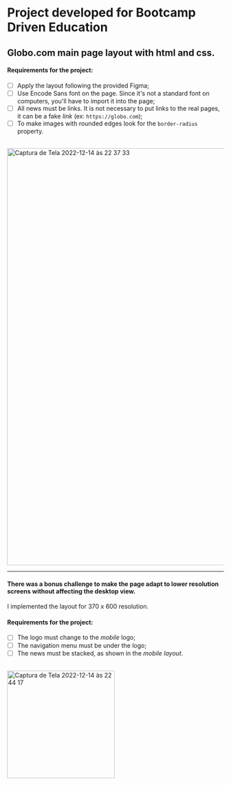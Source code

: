 # Project developed for Bootcamp Driven Education

## Globo.com main page layout with html and css.

#### Requirements for the project:

- [ ] Apply the layout following the provided Figma;
- [ ] Use Encode Sans font on the page. Since it's not a standard font on computers, you'll have to import it into the page;
- [ ] All news must be links. It is not necessary to put links to the real pages, it can be a fake *link* (ex: `https://globo.com`);
- [ ] To make images with rounded edges look for the `border-radius` property.

<br>
<img width="969" alt="Captura de Tela 2022-12-14 às 22 37 33" src="https://user-images.githubusercontent.com/95102911/207753024-8b756ae5-bd41-4800-9dcd-160a7d9fee15.png">

<br>

____

#### There was a bonus challenge to make the page adapt to lower resolution screens without affecting the desktop view.
I implemented the layout for 370 x 600 resolution.

#### Requirements for the project:

- [ ] The logo must change to the *mobile* logo;
- [ ] The navigation menu must be under the logo;
- [ ] The news must be stacked, as shown in the *mobile layout*.

<br>
<img width="250" alt="Captura de Tela 2022-12-14 às 22 44 17" src="https://user-images.githubusercontent.com/95102911/207754969-05b57342-0667-4cdf-b693-348947f1f23e.png">
